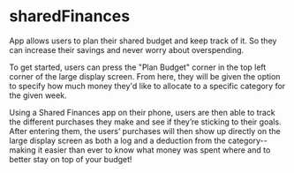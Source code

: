 # sharedFinances
 App allows users to plan their shared budget and keep track of it. So they can increase their savings and never worry about overspending.


To get started, users can press the "Plan Budget" corner in the top left corner of the large display screen. From here, they will be given the option to specify how much money they'd like to allocate to a specific category for the given week.

Using a Shared Finances app on their phone, users are then able to track the different purchases they make and see if they’re sticking to their goals. After entering them, the users’ purchases will then show up directly on the large display screen as both a log and a deduction from the category-- making it easier than ever to know what money was spent where and to better stay on top of your budget!


